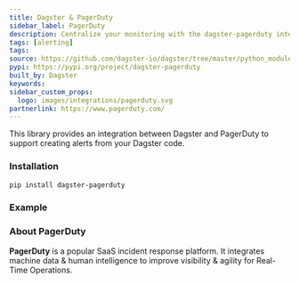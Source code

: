 ```yaml
---
title: Dagster & PagerDuty
sidebar_label: PagerDuty
description: Centralize your monitoring with the dagster-pagerduty integration.
tags: [alerting]
tags:
source: https://github.com/dagster-io/dagster/tree/master/python_modules/libraries/dagster-pagerduty
pypi: https://pypi.org/project/dagster-pagerduty
built_by: Dagster
keywords:
sidebar_custom_props:
  logo: images/integrations/pagerduty.svg
partnerlink: https://www.pagerduty.com/
---
```


This library provides an integration between Dagster and PagerDuty to support creating alerts from your Dagster code.

### Installation

```bash
pip install dagster-pagerduty
```

### Example

<CodeExample path="docs_snippets/docs_snippets/integrations/pagerduty.py" language="python" />

### About PagerDuty

**PagerDuty** is a popular SaaS incident response platform. It integrates machine data & human intelligence to improve visibility & agility for Real-Time Operations.
